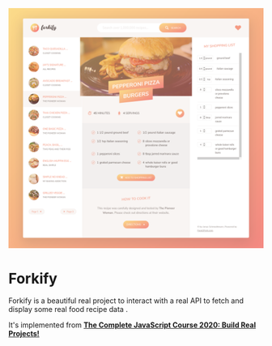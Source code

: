 ![](https://github.com/mostafamt/Forkify/blob/master/dist/img/READMEIMG.png)
# Forkify
Forkify is a beautiful real project to interact with a real API to fetch and display some real food recipe data .<br>

It's implemented from [**The Complete JavaScript Course 2020: Build Real Projects!**](https://www.udemy.com/course/the-complete-javascript-course/)
